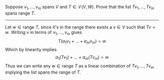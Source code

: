 Suppose $v_1,\dots,v_m$ spans $V$ and $T \in \mathcal L(V,W)$. Prove that the list $Tv_1,\dots,Tv_m$ spans $\text{range }T$.

---

Let $w \in \text{range }T$, since it's in the range there exists a $v \in V$ such that $Tv = w$. Writing $v$ in terms of $v_1,\dots,v_m$ gives
$$
T(a_1v_1+\dots+a_mv_m) = w
$$
Which by linearity implies
$$
a_1(Tv_1) + \dots + a_m(Tv_m) = w
$$
Thus we can write any $w \in \text{range }T$ as a linear combination of $Tv_1,\dots,Tv_m$ implying the list spans the range of $T$.